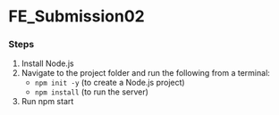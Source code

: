 # FE_Submission02

### Steps

1. Install Node.js
2. Navigate to the project folder and run the following from a terminal:
   - `npm init -y` (to create a Node.js project)
   - `npm install` (to run the server)
3. Run npm start

